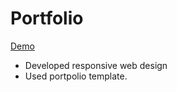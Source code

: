 # Portfolio

[Demo](https://yhan0704.github.io/portfolio/portfolio.html) 

* Developed responsive web design
* Used portpolio template.
